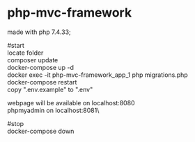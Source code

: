 # php-mvc-framework
made with php 7.4.33;

#start\
locate folder\
composer update\
docker-compose up -d\
docker exec -it php-mvc-framework_app_1 php migrations.php\
docker-compose restart\
copy ".env.example" to ".env"

webpage will be available on localhost:8080\
phpmyadmin on localhost:8081\

#stop\
docker-compose down
